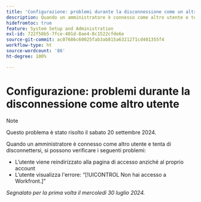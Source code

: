 ```yaml
---
title: 'Configurazione: problemi durante la disconnessione come un altro utente'
description: Quando un amministratore è connesso come altro utente e tenta di disconnettersi, possono verificarsi problemi.
hidefromtoc: true
feature: System Setup and Administration
exl-id: 722f58b5-7fce-401d-8ae4-8c1522cfde6e
source-git-commit: ac07686c60025fab3ab815a6321271cd401355f4
workflow-type: ht
source-wordcount: '86'
ht-degree: 100%

---
```


# Configurazione: problemi durante la disconnessione come altro utente

>[!NOTE]
>
>Questo problema è stato risolto il sabato 20 settembre 2024.

Quando un amministratore è connesso come altro utente e tenta di disconnettersi, si possono verificare i seguenti problemi:

* L’utente viene reindirizzato alla pagina di accesso anziché al proprio account
* L’utente visualizza l&#39;errore: “[!UICONTROL Non hai accesso a Workfront.]”

_Segnalato per la prima volta il mercoledì 30 luglio 2024._
